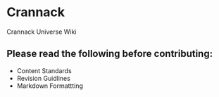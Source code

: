 # Crannack
 Crannack Universe Wiki 

## Please read the following before contributing:

- Content Standards
- Revision Guidlines
- Markdown Formattting
